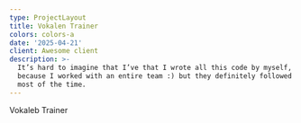```yaml
---
type: ProjectLayout
title: Vokalen Trainer
colors: colors-a
date: '2025-04-21'
client: Awesome client
description: >-
  It’s hard to imagine that I’ve that I wrote all this code by myself, probably
  because I worked with an entire team :) but they definitely followed my lead
  most of the time.
---
```

Vokaleb Trainer

